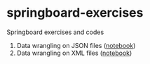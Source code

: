 # springboard-exercises
Springboard exercises and codes

1. Data wrangling on JSON files ([notebook](https://github.com/bhimmetoglu/springboard-exercises/blob/master/data_wrangling_JSON/sliderule_dsi_json_exercise.ipynb))
2. Data wrangling on XML files ([notebook](https://github.com/bhimmetoglu/springboard-exercises/blob/master/data_wrangling_XML/sliderule_dsi_xml_exercise.ipynb))
